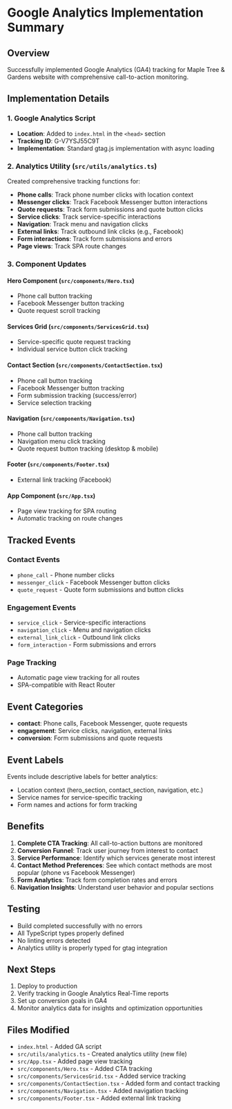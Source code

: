 # Google Analytics Implementation Summary

## Overview
Successfully implemented Google Analytics (GA4) tracking for Maple Tree & Gardens website with comprehensive call-to-action monitoring.

## Implementation Details

### 1. Google Analytics Script
- **Location**: Added to `index.html` in the `<head>` section
- **Tracking ID**: G-V7YSJ55C9T
- **Implementation**: Standard gtag.js implementation with async loading

### 2. Analytics Utility (`src/utils/analytics.ts`)
Created comprehensive tracking functions for:
- **Phone calls**: Track phone number clicks with location context
- **Messenger clicks**: Track Facebook Messenger button interactions
- **Quote requests**: Track form submissions and quote button clicks
- **Service clicks**: Track service-specific interactions
- **Navigation**: Track menu and navigation clicks
- **External links**: Track outbound link clicks (e.g., Facebook)
- **Form interactions**: Track form submissions and errors
- **Page views**: Track SPA route changes

### 3. Component Updates

#### Hero Component (`src/components/Hero.tsx`)
- Phone call button tracking
- Facebook Messenger button tracking
- Quote request scroll tracking

#### Services Grid (`src/components/ServicesGrid.tsx`)
- Service-specific quote request tracking
- Individual service button click tracking

#### Contact Section (`src/components/ContactSection.tsx`)
- Phone call button tracking
- Facebook Messenger button tracking
- Form submission tracking (success/error)
- Service selection tracking

#### Navigation (`src/components/Navigation.tsx`)
- Phone call button tracking
- Navigation menu click tracking
- Quote request button tracking (desktop & mobile)

#### Footer (`src/components/Footer.tsx`)
- External link tracking (Facebook)

#### App Component (`src/App.tsx`)
- Page view tracking for SPA routing
- Automatic tracking on route changes

## Tracked Events

### Contact Events
- `phone_call` - Phone number clicks
- `messenger_click` - Facebook Messenger button clicks
- `quote_request` - Quote form submissions and button clicks

### Engagement Events
- `service_click` - Service-specific interactions
- `navigation_click` - Menu and navigation clicks
- `external_link_click` - Outbound link clicks
- `form_interaction` - Form submissions and errors

### Page Tracking
- Automatic page view tracking for all routes
- SPA-compatible with React Router

## Event Categories
- **contact**: Phone calls, Facebook Messenger, quote requests
- **engagement**: Service clicks, navigation, external links
- **conversion**: Form submissions and quote requests

## Event Labels
Events include descriptive labels for better analytics:
- Location context (hero_section, contact_section, navigation, etc.)
- Service names for service-specific tracking
- Form names and actions for form tracking

## Benefits
1. **Complete CTA Tracking**: All call-to-action buttons are monitored
2. **Conversion Funnel**: Track user journey from interest to contact
3. **Service Performance**: Identify which services generate most interest
4. **Contact Method Preferences**: See which contact methods are most popular (phone vs Facebook Messenger)
5. **Form Analytics**: Track form completion rates and errors
6. **Navigation Insights**: Understand user behavior and popular sections

## Testing
- Build completed successfully with no errors
- All TypeScript types properly defined
- No linting errors detected
- Analytics utility is properly typed for gtag integration

## Next Steps
1. Deploy to production
2. Verify tracking in Google Analytics Real-Time reports
3. Set up conversion goals in GA4
4. Monitor analytics data for insights and optimization opportunities

## Files Modified
- `index.html` - Added GA script
- `src/utils/analytics.ts` - Created analytics utility (new file)
- `src/App.tsx` - Added page view tracking
- `src/components/Hero.tsx` - Added CTA tracking
- `src/components/ServicesGrid.tsx` - Added service tracking
- `src/components/ContactSection.tsx` - Added form and contact tracking
- `src/components/Navigation.tsx` - Added navigation tracking
- `src/components/Footer.tsx` - Added external link tracking
